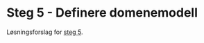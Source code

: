 # Steg 5 - Definere domenemodell

Løsningsforslag for [steg 5](https://github.com/nrkno/dotnetskolen/tree/net5/main?tab=readme-ov-file#steg-5---definere-domenemodell).
